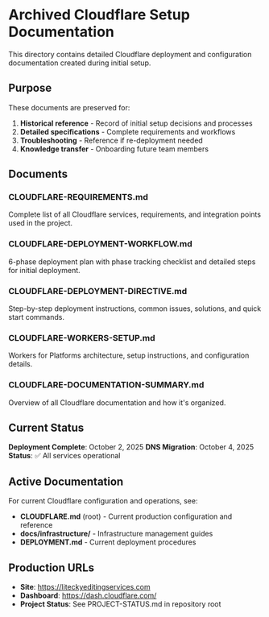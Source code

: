 # Archived Cloudflare Setup Documentation

This directory contains detailed Cloudflare deployment and configuration documentation created during initial setup.

## Purpose

These documents are preserved for:

1. **Historical reference** - Record of initial setup decisions and processes
2. **Detailed specifications** - Complete requirements and workflows
3. **Troubleshooting** - Reference if re-deployment needed
4. **Knowledge transfer** - Onboarding future team members

## Documents

### CLOUDFLARE-REQUIREMENTS.md

Complete list of all Cloudflare services, requirements, and integration points used in the project.

### CLOUDFLARE-DEPLOYMENT-WORKFLOW.md

6-phase deployment plan with phase tracking checklist and detailed steps for initial deployment.

### CLOUDFLARE-DEPLOYMENT-DIRECTIVE.md

Step-by-step deployment instructions, common issues, solutions, and quick start commands.

### CLOUDFLARE-WORKERS-SETUP.md

Workers for Platforms architecture, setup instructions, and configuration details.

### CLOUDFLARE-DOCUMENTATION-SUMMARY.md

Overview of all Cloudflare documentation and how it's organized.

## Current Status

**Deployment Complete**: October 2, 2025
**DNS Migration**: October 4, 2025
**Status**: ✅ All services operational

## Active Documentation

For current Cloudflare configuration and operations, see:

- **CLOUDFLARE.md** (root) - Current production configuration and reference
- **docs/infrastructure/** - Infrastructure management guides
- **DEPLOYMENT.md** - Current deployment procedures

## Production URLs

- **Site**: https://liteckyeditingservices.com
- **Dashboard**: https://dash.cloudflare.com/
- **Project Status**: See PROJECT-STATUS.md in repository root
